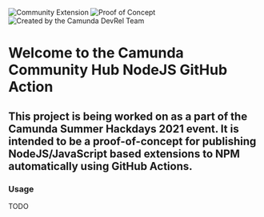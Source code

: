 ![Community Extension](https://img.shields.io/badge/Community%20Extension-An%20open%20source%20community%20maintained%20project-FF4700)
![Proof of Concept](https://img.shields.io/badge/Lifecycle-Proof%20of%20Concept-blueviolet)
![Created by the Camunda DevRel Team](https://img.shields.io/badge/Camunda%20DevRel%20Project-Created%20by%20the%20Camunda%20Developer%20Relations%20team-0Ba7B9)

# Welcome to the Camunda Community Hub NodeJS GitHub Action

## This project is being worked on as a part of the Camunda Summer Hackdays 2021 event. It is intended to be a proof-of-concept for publishing NodeJS/JavaScript based extensions to NPM automatically using GitHub Actions.

### Usage

TODO
